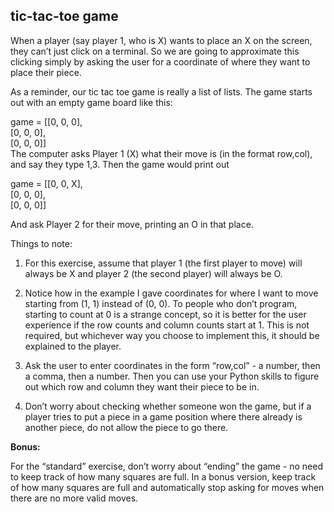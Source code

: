## tic-tac-toe game
When a player (say player 1, who is X) wants to place an X on the screen, they can’t just click on a terminal. So we are going to approximate this clicking simply by asking the user for a coordinate of where they want to place their piece.

As a reminder, our tic tac toe game is really a list of lists. The game starts out with an empty game board like this:

game =   [[0, 0, 0],  
	[0, 0, 0],  
	[0, 0, 0]]  
The computer asks Player 1 (X) what their move is (in the format row,col), and say they type 1,3. Then the game would print out

game = [[0, 0, X],  
	[0, 0, 0],  
	[0, 0, 0]]
    
And ask Player 2 for their move, printing an O in that place.

Things to note:

1. For this exercise, assume that player 1 (the first player to move) will always be X and player 2 (the second player) will always be O.
2. Notice how in the example I gave coordinates for where I want to move starting from (1, 1) instead of (0, 0). To people who don’t program, starting to count at 0 is a strange concept, so it is better for the user experience if the row counts and column counts start at 1. This is not required, but whichever way you choose to implement this, it should be explained to the player.
3. Ask the user to enter coordinates in the form “row,col” - a number, then a comma, then a number. Then you can use your Python skills to figure out which row and column they want their piece to be in.

4. Don’t worry about checking whether someone won the game, but if a player tries to put a piece in a game position where there already is another piece, do not allow the piece to go there.

**Bonus:**

For the “standard” exercise, don’t worry about “ending” the game - no need to keep track of how many squares are full. In a bonus version, keep track of how many squares are full and automatically stop asking for moves when there are no more valid moves.

